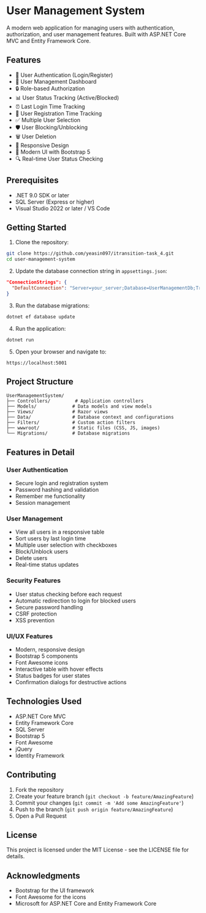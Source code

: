 # User Management System

A modern web application for managing users with authentication, authorization, and user management features. Built with ASP.NET Core MVC and Entity Framework Core.

## Features

- 🔐 User Authentication (Login/Register)
- 👥 User Management Dashboard
- 🔒 Role-based Authorization
- 📊 User Status Tracking (Active/Blocked)
- ⏰ Last Login Time Tracking
- 📝 User Registration Time Tracking
- ✅ Multiple User Selection
- 🛡️ User Blocking/Unblocking
- 🗑️ User Deletion
- 📱 Responsive Design
- 🎨 Modern UI with Bootstrap 5
- 🔍 Real-time User Status Checking

## Prerequisites

- .NET 9.0 SDK or later
- SQL Server (Express or higher)
- Visual Studio 2022 or later / VS Code

## Getting Started

1. Clone the repository:
```bash
git clone https://github.com/yeasin097/itransition-task_4.git
cd user-management-system
```

2. Update the database connection string in `appsettings.json`:
```json
"ConnectionStrings": {
  "DefaultConnection": "Server=your_server;Database=UserManagementDb;Trusted_Connection=True;TrustServerCertificate=true"
}
```

3. Run the database migrations:
```bash
dotnet ef database update
```

4. Run the application:
```bash
dotnet run
```

5. Open your browser and navigate to:
```
https://localhost:5001
```

## Project Structure

```
UserManagementSystem/
├── Controllers/         # Application controllers
├── Models/             # Data models and view models
├── Views/              # Razor views
├── Data/               # Database context and configurations
├── Filters/            # Custom action filters
├── wwwroot/            # Static files (CSS, JS, images)
└── Migrations/         # Database migrations
```

## Features in Detail

### User Authentication
- Secure login and registration system
- Password hashing and validation
- Remember me functionality
- Session management

### User Management
- View all users in a responsive table
- Sort users by last login time
- Multiple user selection with checkboxes
- Block/Unblock users
- Delete users
- Real-time status updates

### Security Features
- User status checking before each request
- Automatic redirection to login for blocked users
- Secure password handling
- CSRF protection
- XSS prevention

### UI/UX Features
- Modern, responsive design
- Bootstrap 5 components
- Font Awesome icons
- Interactive table with hover effects
- Status badges for user states
- Confirmation dialogs for destructive actions

## Technologies Used

- ASP.NET Core MVC
- Entity Framework Core
- SQL Server
- Bootstrap 5
- Font Awesome
- jQuery
- Identity Framework

## Contributing

1. Fork the repository
2. Create your feature branch (`git checkout -b feature/AmazingFeature`)
3. Commit your changes (`git commit -m 'Add some AmazingFeature'`)
4. Push to the branch (`git push origin feature/AmazingFeature`)
5. Open a Pull Request

## License

This project is licensed under the MIT License - see the LICENSE file for details.

## Acknowledgments

- Bootstrap for the UI framework
- Font Awesome for the icons
- Microsoft for ASP.NET Core and Entity Framework Core

